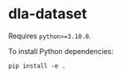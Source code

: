 # dla-dataset

Requires `python>=3.10.0`.

To install Python dependencies:

```
pip install -e .
```
